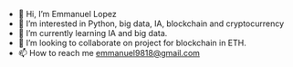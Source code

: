 - 👋 Hi, I’m Emmanuel Lopez
- 👀 I’m interested in Python, big data, IA, blockchain and cryptocurrency
- 🌱 I’m currently learning IA and big data.
- 💞️ I’m looking to collaborate on project for blockchain in ETH.
- 📫 How to reach me emmanuel9818@gmail.com

<!---
EJLN9818/EJLN9818 is a ✨ special ✨ repository because its `README.md` (this file) appears on your GitHub profile.
You can click the Preview link to take a look at your changes.
--->

